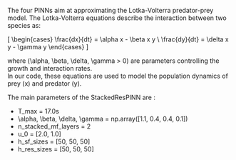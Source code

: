 The four PINNs aim at approximating the Lotka-Volterra predator-prey model. The Lotka-Volterra equations describe the interaction between two species as:

\[
\begin{cases}
\frac{dx}{dt} = \alpha x - \beta x y \\
\frac{dy}{dt} = \delta x y - \gamma y
\end{cases}
\]

where \(\alpha, \beta, \delta, \gamma > 0\) are parameters controlling the growth and interaction rates.  
In our code, these equations are used to model the population dynamics of prey \(x\) and predator \(y\).

The main parameters of the StackedResPINN are :
- T_max = 17.0s
- \alpha, \beta, \delta, \gamma = np.array([1.1, 0.4, 0.4, 0.1])
- n_stacked_mf_layers = 2
- u_0 = [2.0, 1.0]
- h_sf_sizes = [50, 50, 50]
- h_res_sizes = [50, 50, 50]

